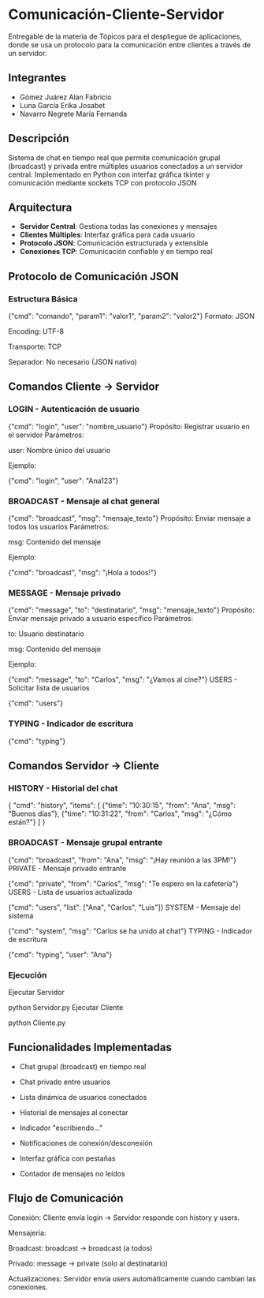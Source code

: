 # Comunicación-Cliente-Servidor
Entregable de la materia de Tópicos para el despliegue de aplicaciones, donde se usa un protocolo para la comunicación entre clientes a través de un servidor.
## Integrantes
- Gómez Juárez Alan Fabricio  
- Luna García Erika Josabet  
- Navarro Negrete María Fernanda  
## Descripción
Sistema de chat en tiempo real que permite comunicación grupal (broadcast) y privada entre múltiples usuarios conectados a un servidor central. Implementado en Python con interfaz gráfica tkinter y comunicación mediante sockets TCP con protocolo JSON

## Arquitectura
- **Servidor Central**: Gestiona todas las conexiones y mensajes  
- **Clientes Múltiples**: Interfaz gráfica para cada usuario  
- **Protocolo JSON**: Comunicación estructurada y extensible  
- **Conexiones TCP**: Comunicación confiable y en tiempo real  

## Protocolo de Comunicación JSON

### Estructura Básica
{"cmd": "comando", "param1": "valor1", "param2": "valor2"}
Formato: JSON

Encoding: UTF-8

Transporte: TCP

Separador: No necesario (JSON nativo)

## Comandos Cliente → Servidor
### LOGIN - Autenticación de usuario

{"cmd": "login", "user": "nombre_usuario"}
Propósito: Registrar usuario en el servidor
Parámetros:

user: Nombre único del usuario

Ejemplo:

{"cmd": "login", "user": "Ana123"}
### BROADCAST - Mensaje al chat general

{"cmd": "broadcast", "msg": "mensaje_texto"}
Propósito: Enviar mensaje a todos los usuarios
Parámetros:

msg: Contenido del mensaje

Ejemplo:

{"cmd": "broadcast", "msg": "¡Hola a todos!"}
### MESSAGE - Mensaje privado

{"cmd": "message", "to": "destinatario", "msg": "mensaje_texto"}
Propósito: Enviar mensaje privado a usuario específico
Parámetros:

to: Usuario destinatario

msg: Contenido del mensaje

Ejemplo:

{"cmd": "message", "to": "Carlos", "msg": "¿Vamos al cine?"}
USERS - Solicitar lista de usuarios

{"cmd": "users"}
### TYPING - Indicador de escritura

{"cmd": "typing"}
## Comandos Servidor → Cliente
### HISTORY - Historial del chat

{
  "cmd": "history",
  "items": [
    {"time": "10:30:15", "from": "Ana", "msg": "Buenos días"},
    {"time": "10:31:22", "from": "Carlos", "msg": "¿Cómo están?"}
  ]
}
### BROADCAST - Mensaje grupal entrante

{"cmd": "broadcast", "from": "Ana", "msg": "¡Hay reunión a las 3PM!"}
PRIVATE - Mensaje privado entrante

{"cmd": "private", "from": "Carlos", "msg": "Te espero en la cafetería"}
USERS - Lista de usuarios actualizada

{"cmd": "users", "list": ["Ana", "Carlos", "Luis"]}
SYSTEM - Mensaje del sistema

{"cmd": "system", "msg": "Carlos se ha unido al chat"}
TYPING - Indicador de escritura

{"cmd": "typing", "user": "Ana"}
### Ejecución

Ejecutar Servidor

python Servidor.py
Ejecutar Cliente

python Cliente.py
## Funcionalidades Implementadas
- Chat grupal (broadcast) en tiempo real

- Chat privado entre usuarios

- Lista dinámica de usuarios conectados

- Historial de mensajes al conectar

- Indicador "escribiendo..."

- Notificaciones de conexión/desconexión

- Interfaz gráfica con pestañas

- Contador de mensajes no leídos

## Flujo de Comunicación
Conexión: Cliente envía login → Servidor responde con history y users.

Mensajería:

Broadcast: broadcast → broadcast (a todos)

Privado: message → private (solo al destinatario)

Actualizaciones: Servidor envía users automáticamente cuando cambian las conexiones.
